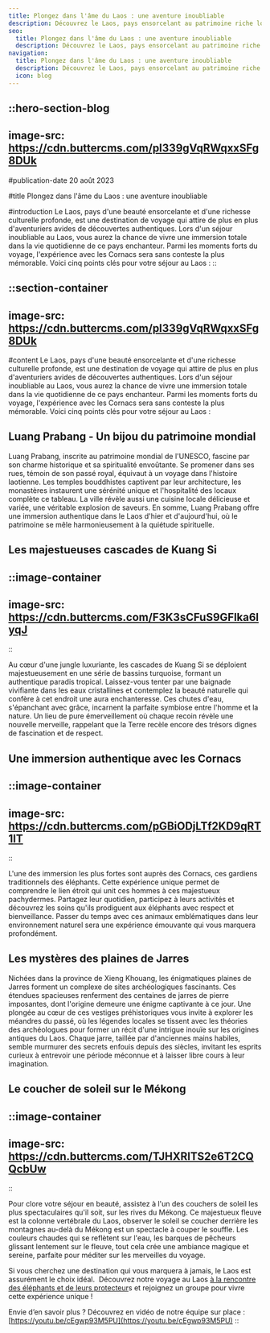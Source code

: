 ```yaml
---
title: Plongez dans l'âme du Laos : une aventure inoubliable
description: Découvrez le Laos, pays ensorcelant au patrimoine riche lors d'un séjour inoubliable. Plongez dans l'authenticité avec les Cornacs, partagez leur quotidien auprès des majestueux éléphants. Entre la beauté de Luang Prabang, les cascades de Kuang Si, et les mystères des plaines de Jarres, le Laos promet une aventure unique et captivante. Ne manquez pas le coucher de soleil sur le Mékong, un moment magique à vivre absolument. Embarquez pour une expérience culturelle et naturelle hors du commun !
seo:
  title: Plongez dans l'âme du Laos : une aventure inoubliable
  description: Découvrez le Laos, pays ensorcelant au patrimoine riche lors d'un séjour inoubliable. Plongez dans l'authenticité avec les Cornacs, partagez
navigation:
  title: Plongez dans l'âme du Laos : une aventure inoubliable
  description: Découvrez le Laos, pays ensorcelant au patrimoine riche lors d'un séjour inoubliable. Plongez dans l'authenticité avec les Cornacs, partagez leur quotidien auprès des majestueux éléphants. Entre la beauté de Luang Prabang, les cascades de Kuang Si, et les mystères des plaines de Jarres, le Laos promet une aventure unique et captivante. Ne manquez pas le coucher de soleil sur le Mékong, un moment magique à vivre absolument. Embarquez pour une expérience culturelle et naturelle hors du commun !
  icon: blog
---
```


::hero-section-blog
---
image-src: https://cdn.buttercms.com/pI339gVqRWqxxSFg8DUk
---
#publication-date
20 août 2023

#title
Plongez dans l'âme du Laos : une aventure inoubliable

#introduction
Le Laos, pays d'une beauté ensorcelante et d'une richesse culturelle profonde, est une destination de voyage qui attire de plus en plus d'aventuriers avides de découvertes authentiques. Lors d'un séjour inoubliable au Laos, vous aurez la chance de vivre une immersion totale dans la vie quotidienne de ce pays enchanteur. Parmi les moments forts du voyage, l'expérience avec les Cornacs sera sans conteste la plus mémorable. Voici cinq points clés pour votre séjour au Laos :
::

::section-container
---
image-src: https://cdn.buttercms.com/pI339gVqRWqxxSFg8DUk
---
#content
Le Laos, pays d'une beauté ensorcelante et d'une richesse culturelle profonde, est une destination de voyage qui attire de plus en plus d'aventuriers avides de découvertes authentiques. Lors d'un séjour inoubliable au Laos, vous aurez la chance de vivre une immersion totale dans la vie quotidienne de ce pays enchanteur. Parmi les moments forts du voyage, l'expérience avec les Cornacs sera sans conteste la plus mémorable. Voici cinq points clés pour votre séjour au Laos :

## Luang Prabang - Un bijou du patrimoine mondial

Luang Prabang, inscrite au patrimoine mondial de l'UNESCO, fascine par son charme historique et sa spiritualité envoûtante. Se promener dans ses rues, témoin de son passé royal, équivaut à un voyage dans l'histoire laotienne. Les temples bouddhistes captivent par leur architecture, les monastères instaurent une sérénité unique et l'hospitalité des locaux complète ce tableau. La ville révèle aussi une cuisine locale délicieuse et variée, une véritable explosion de saveurs. En somme, Luang Prabang offre une immersion authentique dans le Laos d'hier et d'aujourd'hui, où le patrimoine se mêle harmonieusement à la quiétude spirituelle.

## Les majestueuses cascades de Kuang Si

::image-container
---
image-src: https://cdn.buttercms.com/F3K3sCFuS9GFlka6lyqJ
---
::

Au cœur d'une jungle luxuriante, les cascades de Kuang Si se déploient majestueusement en une série de bassins turquoise, formant un authentique paradis tropical. Laissez-vous tenter par une baignade vivifiante dans les eaux cristallines et contemplez la beauté naturelle qui confère à cet endroit une aura enchanteresse. Ces chutes d'eau, s'épanchant avec grâce, incarnent la parfaite symbiose entre l'homme et la nature. Un lieu de pure émerveillement où chaque recoin révèle une nouvelle merveille, rappelant que la Terre recèle encore des trésors dignes de fascination et de respect.

## Une immersion authentique avec les Cornacs

::image-container
---
image-src: https://cdn.buttercms.com/pGBiODjLTf2KD9qRT1IT
---
::

L'une des immersion les plus fortes sont auprès des Cornacs, ces gardiens traditionnels des éléphants. Cette expérience unique permet de comprendre le lien étroit qui unit ces hommes à ces majestueux pachydermes. Partagez leur quotidien, participez à leurs activités et découvrez les soins qu'ils prodiguent aux éléphants avec respect et bienveillance. Passer du temps avec ces animaux emblématiques dans leur environnement naturel sera une expérience émouvante qui vous marquera profondément.

## Les mystères des plaines de Jarres

Nichées dans la province de Xieng Khouang, les énigmatiques plaines de Jarres forment un complexe de sites archéologiques fascinants. Ces étendues spacieuses renferment des centaines de jarres de pierre imposantes, dont l'origine demeure une énigme captivante à ce jour. Une plongée au cœur de ces vestiges préhistoriques vous invite à explorer les méandres du passé, où les légendes locales se tissent avec les théories des archéologues pour former un récit d'une intrigue inouïe sur les origines antiques du Laos. Chaque jarre, taillée par d'anciennes mains habiles, semble murmurer des secrets enfouis depuis des siècles, invitant les esprits curieux à entrevoir une période méconnue et à laisser libre cours à leur imagination.

## Le coucher de soleil sur le Mékong

::image-container
---
image-src: https://cdn.buttercms.com/TJHXRITS2e6T2CQQcbUw
---
::

Pour clore votre séjour en beauté, assistez à l'un des couchers de soleil les plus spectaculaires qu'il soit, sur les rives du Mékong. Ce majestueux fleuve est la colonne vertébrale du Laos, observer le soleil se coucher derrière les montagnes au-delà du Mékong est un spectacle à couper le souffle. Les couleurs chaudes qui se reflètent sur l'eau, les barques de pêcheurs glissant lentement sur le fleuve, tout cela crée une ambiance magique et sereine, parfaite pour méditer sur les merveilles du voyage.

Si vous cherchez une destination qui vous marquera à jamais, le Laos est assurément le choix idéal.  Découvrez notre voyage au Laos [à la rencontre des éléphants et de leurs protecteur](https://odysway.com/voyages/voyage-immersion-laos-elephants)s et rejoignez un groupe pour vivre cette expérience unique ! 

Envie d’en savoir plus ? Découvrez en vidéo de notre équipe sur place : [https://youtu.be/cEgwp93M5PU](https://youtu.be/cEgwp93M5PU)
::
